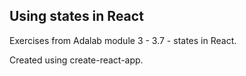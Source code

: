## Using states in React

Exercises from Adalab module 3 - 3.7 - states in React.

Created using create-react-app.